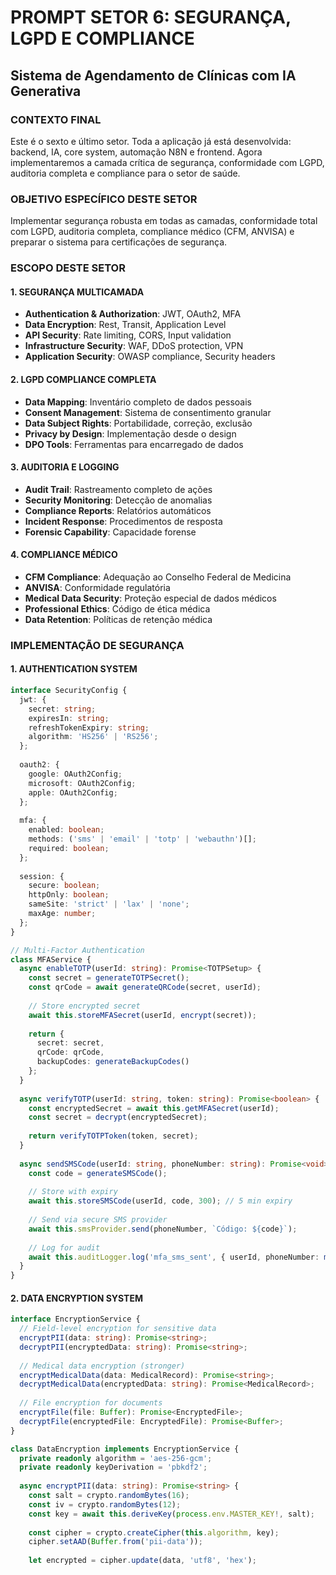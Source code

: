 # PROMPT SETOR 6: SEGURANÇA, LGPD E COMPLIANCE
## Sistema de Agendamento de Clínicas com IA Generativa

### CONTEXTO FINAL
Este é o sexto e último setor. Toda a aplicação já está desenvolvida: backend, IA, core system, automação N8N e frontend. Agora implementaremos a camada crítica de segurança, conformidade com LGPD, auditoria completa e compliance para o setor de saúde.

### OBJETIVO ESPECÍFICO DESTE SETOR
Implementar segurança robusta em todas as camadas, conformidade total com LGPD, auditoria completa, compliance médico (CFM, ANVISA) e preparar o sistema para certificações de segurança.

### ESCOPO DESTE SETOR

#### 1. SEGURANÇA MULTICAMADA
- **Authentication & Authorization**: JWT, OAuth2, MFA
- **Data Encryption**: Rest, Transit, Application Level
- **API Security**: Rate limiting, CORS, Input validation
- **Infrastructure Security**: WAF, DDoS protection, VPN
- **Application Security**: OWASP compliance, Security headers

#### 2. LGPD COMPLIANCE COMPLETA
- **Data Mapping**: Inventário completo de dados pessoais
- **Consent Management**: Sistema de consentimento granular
- **Data Subject Rights**: Portabilidade, correção, exclusão
- **Privacy by Design**: Implementação desde o design
- **DPO Tools**: Ferramentas para encarregado de dados

#### 3. AUDITORIA E LOGGING
- **Audit Trail**: Rastreamento completo de ações
- **Security Monitoring**: Detecção de anomalias
- **Compliance Reports**: Relatórios automáticos
- **Incident Response**: Procedimentos de resposta
- **Forensic Capability**: Capacidade forense

#### 4. COMPLIANCE MÉDICO
- **CFM Compliance**: Adequação ao Conselho Federal de Medicina
- **ANVISA**: Conformidade regulatória
- **Medical Data Security**: Proteção especial de dados médicos
- **Professional Ethics**: Código de ética médica
- **Data Retention**: Políticas de retenção médica

### IMPLEMENTAÇÃO DE SEGURANÇA

#### 1. AUTHENTICATION SYSTEM
```typescript
interface SecurityConfig {
  jwt: {
    secret: string;
    expiresIn: string;
    refreshTokenExpiry: string;
    algorithm: 'HS256' | 'RS256';
  };
  
  oauth2: {
    google: OAuth2Config;
    microsoft: OAuth2Config;
    apple: OAuth2Config;
  };
  
  mfa: {
    enabled: boolean;
    methods: ('sms' | 'email' | 'totp' | 'webauthn')[];
    required: boolean;
  };
  
  session: {
    secure: boolean;
    httpOnly: boolean;
    sameSite: 'strict' | 'lax' | 'none';
    maxAge: number;
  };
}

// Multi-Factor Authentication
class MFAService {
  async enableTOTP(userId: string): Promise<TOTPSetup> {
    const secret = generateTOTPSecret();
    const qrCode = await generateQRCode(secret, userId);
    
    // Store encrypted secret
    await this.storeMFASecret(userId, encrypt(secret));
    
    return {
      secret: secret,
      qrCode: qrCode,
      backupCodes: generateBackupCodes()
    };
  }
  
  async verifyTOTP(userId: string, token: string): Promise<boolean> {
    const encryptedSecret = await this.getMFASecret(userId);
    const secret = decrypt(encryptedSecret);
    
    return verifyTOTPToken(token, secret);
  }
  
  async sendSMSCode(userId: string, phoneNumber: string): Promise<void> {
    const code = generateSMSCode();
    
    // Store with expiry
    await this.storeSMSCode(userId, code, 300); // 5 min expiry
    
    // Send via secure SMS provider
    await this.smsProvider.send(phoneNumber, `Código: ${code}`);
    
    // Log for audit
    await this.auditLogger.log('mfa_sms_sent', { userId, phoneNumber: mask(phoneNumber) });
  }
}
```

#### 2. DATA ENCRYPTION SYSTEM
```typescript
interface EncryptionService {
  // Field-level encryption for sensitive data
  encryptPII(data: string): Promise<string>;
  decryptPII(encryptedData: string): Promise<string>;
  
  // Medical data encryption (stronger)
  encryptMedicalData(data: MedicalRecord): Promise<string>;
  decryptMedicalData(encryptedData: string): Promise<MedicalRecord>;
  
  // File encryption for documents
  encryptFile(file: Buffer): Promise<EncryptedFile>;
  decryptFile(encryptedFile: EncryptedFile): Promise<Buffer>;
}

class DataEncryption implements EncryptionService {
  private readonly algorithm = 'aes-256-gcm';
  private readonly keyDerivation = 'pbkdf2';
  
  async encryptPII(data: string): Promise<string> {
    const salt = crypto.randomBytes(16);
    const iv = crypto.randomBytes(12);
    const key = await this.deriveKey(process.env.MASTER_KEY!, salt);
    
    const cipher = crypto.createCipher(this.algorithm, key);
    cipher.setAAD(Buffer.from('pii-data'));
    
    let encrypted = cipher.update(data, 'utf8', 'hex');
    